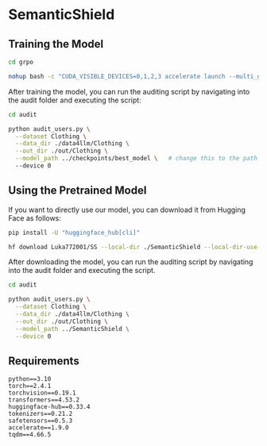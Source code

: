 # SemanticShield

## Training the Model

```bash
cd grpo

nohup bash -c "CUDA_VISIBLE_DEVICES=0,1,2,3 accelerate launch --multi_gpu train.py" > ../log/log1.log 2>&1 &
```
After training the model, you can run the auditing script by navigating into the audit folder and executing the script:

```bash
cd audit

python audit_users.py \
  --dataset Clothing \
  --data_dir ./data4llm/Clothing \
  --out_dir ./out/Clothing \
  --model_path ../checkpoints/best_model \   # change this to the path where your trained model is saved
  --device 0
```
## Using the Pretrained Model

If you want to directly use our model, you can download it from Hugging Face as follows:

```bash
pip install -U "huggingface_hub[cli]"

hf download Luka772001/SS --local-dir ./SemanticShield --local-dir-use-symlinks False
```
After downloading the model, you can run the auditing script by navigating into the audit folder and executing the script.

```bash
cd audit

python audit_users.py \
  --dataset Clothing \
  --data_dir ./data4llm/Clothing \
  --out_dir ./out/Clothing \
  --model_path ../SemanticShield \
  --device 0
```

## Requirements
```
python==3.10
torch==2.4.1
torchvision==0.19.1
transformers==4.53.2
huggingface-hub==0.33.4
tokenizers==0.21.2
safetensors==0.5.3
accelerate==1.9.0
tqdm==4.66.5
```
